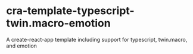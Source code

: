 # cra-template-typescript-twin.macro-emotion
A create-react-app template including support for typescript, twin.macro, and emotion
